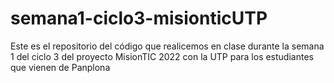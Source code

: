 # semana1-ciclo3-misionticUTP
Este es el repositorio del código que realicemos en clase durante la semana 1 del ciclo 3 del proyecto MisionTIC 2022 con la UTP para los estudiantes que vienen de Panplona
